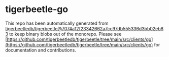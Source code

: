 # tigerbeetle-go
This repo has been automatically generated from [tigerbeetledb/tigerbeetle@7074a12f23342662a7cc97db555336d3bb02eb83](https://github.com/tigerbeetledb/tigerbeetle/commit/7074a12f23342662a7cc97db555336d3bb02eb83) to keep binary blobs out of the monorepo. Please see [https://github.com/tigerbeetledb/tigerbeetle/tree/main/src/clients/go](https://github.com/tigerbeetledb/tigerbeetle/tree/main/src/clients/go) for documentation and contributions.
